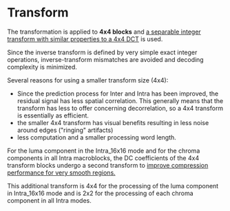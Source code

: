 # Transform

The transformation is applied to **4x4 blocks** and <u>a separable integer transform with similar properties to a 4x4 DCT</u> is used.

Since the inverse transform is defined by very simple exact integer operations, inverse-transform mismatches are avoided and decoding complexity is minimized.

Several reasons for using a smaller transform size (4x4):

- Since the prediction process for Inter and Intra has been improved, the residual signal has less spatial correlation. This generally means that the transform has less to offer concerning decorrelation, so a 4x4 transform is essentially as efficient.
- the smaller 4x4 transform has visual benefits resulting in less noise around edges ("ringing" artifacts)
- less computation and a smaller processing word length.

For the luma component in the Intra_16x16 mode and for the chroma components in all Intra macroblocks, the DC coefficients of the 4x4 transform blocks undergo a second transform to <u>improve compression performance for very smooth regions.</u>

This additional transform is 4x4 for the processing of the luma component in Intra_16x16 mode and is 2x2 for the processing of each chroma component in all Intra modes.

